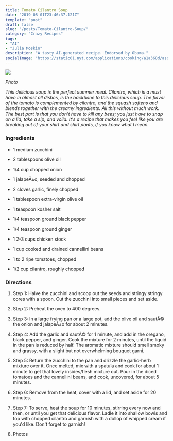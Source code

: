 ```yaml
---
title: Tomato Cilantro Soup
date: "2019-08-01T23:46:37.121Z"
template: "post"
draft: false
slug: "/posts/Tomato-Cilantro-Soup/"
category: "Crazy Recipes"
tags:
- "AI"
- "Julia Moskin"
description: "A tasty AI-generated recipe. Endorsed by Obama."
socialImage: "https://static01.nyt.com/applications/cooking/a1a368d/assets/12.png?1"
---
```


![](https://static01.nyt.com/applications/cooking/a1a368d/assets/12.png?1)

*Photo*

*This delicious soup is the perfect summer meal. Cilantro, which is a must have in almost all dishes, is the backbone to this delicious soup. The flavor of the tomato is complemented by cilantro, and the squash softens and blends together with the creamy ingredients. All this without much work. The best part is that you don't have to kill any bees; you just have to snap on a lid, take a sip, and voila. It's a recipe that makes you feel like you are breaking out of your shirt and shirt pants, if you know what I mean.*
### Ingredients

* 1 medium zucchini

* 2 tablespoons olive oil

* 1/4 cup chopped onion

* 1 jalapeÃ±o, seeded and chopped

* 2 cloves garlic, finely chopped

* 1 tablespoon extra-virgin olive oil

* 1 teaspoon kosher salt

* 1/4 teaspoon ground black pepper

* 1/4 teaspoon ground ginger

* 1 2-3 cups chicken stock

* 1 cup cooked and drained cannellini beans

* 1 to 2 ripe tomatoes, chopped

* 1/2 cup cilantro, roughly chopped
### Directions

1. Step 1: Halve the zucchini and scoop out the seeds and stringy stringy cores with a spoon. Cut the zucchini into small pieces and set aside.

1. Step 2: Preheat the oven to 400 degrees.

1. Step 3: In a large frying pan or a large pot, add the olive oil and sautÃ© the onion and jalapeÃ±o for about 2 minutes.

1. Step 4: Add the garlic and sautÃ© for 1 minute, and add in the oregano, black pepper, and ginger. Cook the mixture for 2 minutes, until the liquid in the pan is reduced by half. The aromatic mixture should smell smoky and grassy, with a slight but not overwhelming bouquet garni.

1. Step 5: Return the zucchini to the pan and drizzle the garlic-herb mixture over it. Once melted, mix with a spatula and cook for about 1 minute to get that lovely insides/flesh mixture out. Pour in the diced tomatoes and the cannellini beans, and cook, uncovered, for about 5 minutes.

1. Step 6: Remove from the heat, cover with a lid, and set aside for 20 minutes.

1. Step 7: To serve, heat the soup for 10 minutes, stirring every now and then, or until you get that delicious flavor. Ladle it into shallow bowls and top with chopped cilantro and garnish with a dollop of whipped cream if you'd like. Don't forget to garnish!

1. Photos

